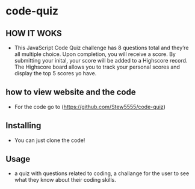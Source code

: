 # code-quiz


## HOW IT WOKS
- This JavaScript Code Quiz challenge has 8 questions total and they’re all multiple choice. Upon completion, you will receive a score. By submitting your inital, your score will be added to a Highscore record. The Highscore board allows you to track your personal scores and display the top 5 scores yo have.

## how to view website and the code
- For the code go to (https://github.com/Stew5555/code-quiz)


## Installing
- You can just clone the code!

## Usage
- a quiz with questions related to coding, a challange for the user to see what they know about their coding skills.



